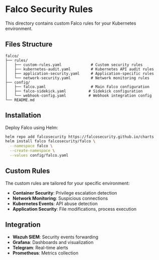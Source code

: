 # Falco Security Rules

This directory contains custom Falco rules for your Kubernetes environment.

## Files Structure

```
falco/
├── rules/
│   ├── custom-rules.yaml             # Custom security rules
│   ├── kubernetes-audit.yaml         # Kubernetes API audit rules
│   ├── application-security.yaml     # Application-specific rules
│   └── network-security.yaml         # Network monitoring rules
├── config/
│   ├── falco.yaml                    # Main Falco configuration
│   ├── falco-sidekick.yaml          # Sidekick configuration
│   └── webhook-config.yaml          # Webhook integration config
└── README.md
```

## Installation

Deploy Falco using Helm:

```bash
helm repo add falcosecurity https://falcosecurity.github.io/charts
helm install falco falcosecurity/falco \
  --namespace falco \
  --create-namespace \
  --values config/falco.yaml
```

## Custom Rules

The custom rules are tailored for your specific environment:

- **Container Security**: Privilege escalation detection
- **Network Monitoring**: Suspicious connections
- **Kubernetes Events**: API abuse detection
- **Application Security**: File modifications, process execution

## Integration

- **Wazuh SIEM**: Security events forwarding
- **Grafana**: Dashboards and visualization
- **Telegram**: Real-time alerts
- **Prometheus**: Metrics collection
